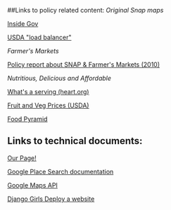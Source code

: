 ##Links to policy related content:
*Original Snap maps*

[Inside Gov](http://snap-retailers.insidegov.com/#main)

[USDA "load balancer"](http://snap-load-balancer-244858692.us-east-1.elb.amazonaws.com/snap/main.swf?wmode=transparent)

*Farmer's Markets*

[Policy report about SNAP & Farmer's Markets (2010)](http://cclhdn.org/wp-content/uploads/2013/02/RealFoodRealChoice_SNAP_FarmersMarkets.pdf)


*Nutritious, Delicious and Affordable*

[What's a serving (heart.org)](http://www.heart.org/HEARTORG/Caregiver/Replenish/WhatisaServing/What-is-a-Serving_UCM_301838_Article.jsp#.WIqWZvkrJhE)

[Fruit and Veg Prices (USDA)](https://www.ers.usda.gov/data-products/fruit-and-vegetable-prices/)

[Food Pyramid](https://www.cnpp.usda.gov/sites/default/files/archived_projects/FGPPamphlet.pdf)

## Links to technical documents:
[Our Page!](http://donutsanddatadivision.pythonanywhere.com/)

[Google Place Search documentation](https://developers.google.com/places/web-service/search)

[Google Maps API](https://developers.google.com/maps/documentation/javascript/importing_data#data)

[Django Girls Deploy a website](https://tutorial.djangogirls.org/en/deploy/)


